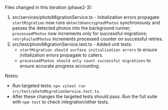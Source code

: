 Files changed in this iteration (phase2-3):

1. src/services/photoMigrationService.ts - Initialization errors propagate: `startMigration` now runs `detectUnencryptedPhotos` synchronously and passes the detected photos into the background runner; `processedPhotos` now increments only for successful migrations; `retryFailedPhotos` increments processed counter on successful retries.
2. src/test/photoMigrationService.test.ts - Added unit tests:
   - `startMigration should surface initialization errors` to ensure initialization errors propagate to callers.
   - `processedPhotos should only count successful migrations` to ensure accurate progress accounting.

Notes:
- Run targeted tests: `npx vitest run src/test/photoMigrationService.test.ts`.
- After these changes the targeted tests should pass. Run the full suite with `npm test` to check integration/other tests.
